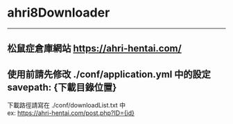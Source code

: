 # ahri8Downloader #
---
松鼠症倉庫網站
https://ahri-hentai.com/
---
 使用前請先修改 ./conf/application.yml 中的設定<br/>
 savepath: {下載目錄位置} 
---
下載路徑請寫在 ./conf/downloadList.txt 中<br/>
ex: https://ahri-hentai.com/post.php?ID={id}
